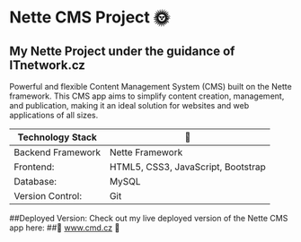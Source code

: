 Nette CMS Project :sun_with_face:
=================
## My Nette Project under the guidance of ITnetwork.cz
Powerful and flexible Content Management System (CMS) built on the Nette framework. 
This CMS app aims to simplify content creation, management, and publication, making it an ideal solution for websites and web applications of all sizes.

| Technology Stack | :floppy_disk: |
|---------------------| ----- |
| Backend Framework   | Nette Framework |
| Frontend:           | HTML5, CSS3, JavaScript, Bootstrap |
| Database:           | MySQL |
| Version Control:    | Git |

##Deployed Version: 
Check out my live deployed version of the Nette CMS app here:
##:mega: www.cmd.cz :mega: